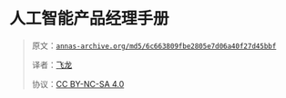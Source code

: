 # 人工智能产品经理手册

> 原文：[`annas-archive.org/md5/6c663809fbe2805e7d06a40f27d45bbf`](https://annas-archive.org/md5/6c663809fbe2805e7d06a40f27d45bbf)
> 
> 译者：[飞龙](https://github.com/wizardforcel)
> 
> 协议：[CC BY-NC-SA 4.0](http://creativecommons.org/licenses/by-nc-sa/4.0/)